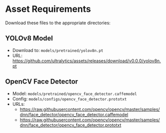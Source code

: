 # Asset Requirements

Download these files to the appropriate directories:

## YOLOv8 Model
- Download to: `models/pretrained/yolov8n.pt`
- URL: https://github.com/ultralytics/assets/releases/download/v0.0.0/yolov8n.pt

## OpenCV Face Detector
- Model: `models/pretrained/opencv_face_detector.caffemodel`
- Config: `models/configs/opencv_face_detector.prototxt`
- URLs:
  - https://raw.githubusercontent.com/opencv/opencv/master/samples/dnn/face_detector/opencv_face_detector.caffemodel
  - https://raw.githubusercontent.com/opencv/opencv/master/samples/dnn/face_detector/opencv_face_detector.prototxt
